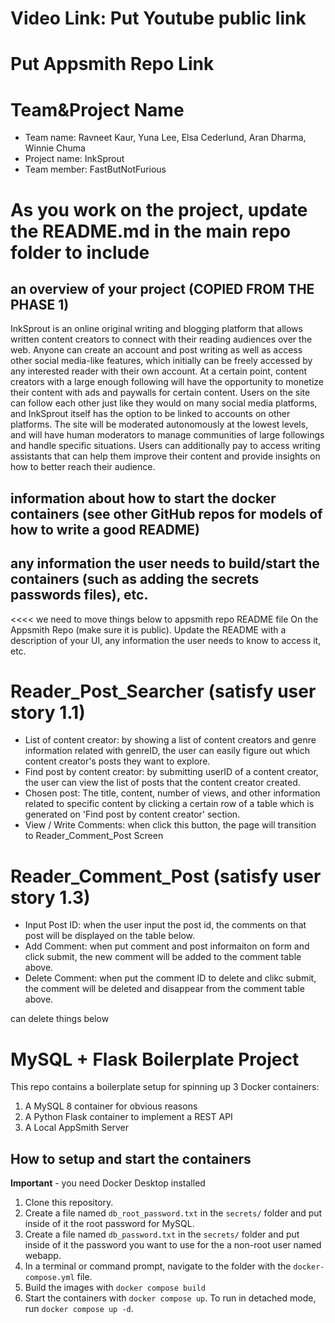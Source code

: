 # Video Link: Put Youtube public link
# Put Appsmith Repo Link 

# Team&Project Name
* Team name: Ravneet Kaur, Yuna Lee, Elsa Cederlund, Aran Dharma, Winnie Chuma
* Project name: InkSprout
* Team member: FastButNotFurious

# As you work on the project, update the README.md in the main repo folder to include 
## an overview of your project (COPIED FROM THE PHASE 1)
InkSprout is an online original writing and blogging platform that allows written content creators to connect with their reading audiences over the web. Anyone can create an account and post writing as well as access other social media-like features, which initially can be freely accessed by any interested reader with their own account. At a certain point, content creators with a large enough following will have the opportunity to monetize their content with ads and paywalls for certain content. Users on the site can follow each other just like they would on many social media platforms, and InkSprout itself has the option to be linked to accounts on other platforms. The site will be moderated autonomously at the lowest levels, and will have human moderators to manage communities of large followings and handle specific situations. Users can additionally pay to access writing assistants that can help them improve their content and provide insights on how to better reach their audience.

## information about how to start the docker containers (see other GitHub repos for models of how to write a good README)
## any information the user needs to build/start the containers (such as adding the secrets passwords files), etc. 


<<<< we need to move things below to appsmith repo README file
On the Appsmith Repo (make sure it is public). Update the README with a description of your UI, any information the user needs to know to access it, etc. 

# Reader_Post_Searcher (satisfy user story 1.1)
- List of content creator: by showing a list of content creators and genre information related with genreID, the user can easily figure out which content creator's posts they want to explore.
- Find post by content creator: by submitting userID of a content creator, the user can view the list of posts that the content creator created.
- Chosen post: The title, content, number of views, and other information related to specific content by clicking a certain row of a table which is generated on 'Find post by content creator' section.
- View / Write Comments: when click this button, the page will transition to Reader_Comment_Post Screen

# Reader_Comment_Post (satisfy user story 1.3)
- Input Post ID: when the user input the post id, the comments on that post will be displayed on the table below.
- Add Comment: when put comment and post informaiton on form and click submit, the new comment will be added to the comment table above.
- Delete Comment: when put the comment ID to delete and clikc submit, the comment will be deleted and disappear from the comment table above. 

can delete things below 

# MySQL + Flask Boilerplate Project

This repo contains a boilerplate setup for spinning up 3 Docker containers: 
1. A MySQL 8 container for obvious reasons
1. A Python Flask container to implement a REST API
1. A Local AppSmith Server

## How to setup and start the containers
**Important** - you need Docker Desktop installed

1. Clone this repository.  
1. Create a file named `db_root_password.txt` in the `secrets/` folder and put inside of it the root password for MySQL. 
1. Create a file named `db_password.txt` in the `secrets/` folder and put inside of it the password you want to use for the a non-root user named webapp. 
1. In a terminal or command prompt, navigate to the folder with the `docker-compose.yml` file.  
1. Build the images with `docker compose build`
1. Start the containers with `docker compose up`.  To run in detached mode, run `docker compose up -d`. 
